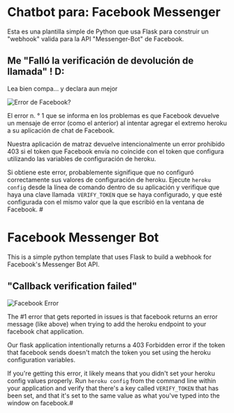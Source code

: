
# Chatbot para: Facebook Messenger
Esta es una plantilla simple de Python que usa Flask para construir un "webhook" valida para la API "Messenger-Bot" de Facebook.

## Me "Falló la verificación de devolución de llamada" ! D:

Lea bien compa... y declara aun mejor


![Error de Facebook?](https://cloud.githubusercontent.com/assets/18402893/21538944/f96fcd1e-cdc7-11e6-83ee-a866190d9080.png)

El error n. ° 1 que se informa en los problemas es que Facebook devuelve un mensaje de error (como el anterior) al intentar agregar el extremo heroku a su aplicación de chat de Facebook.

Nuestra aplicación de matraz devuelve intencionalmente un error prohibido 403 si el token que Facebook envía no coincide con el token que configura utilizando las variables de configuración de heroku.

Si obtiene este error, probablemente signifique que no configuró correctamente sus valores de configuración de heroku. Ejecute `heroku config` desde la línea de comando dentro de su aplicación y verifique que haya una clave llamada` VERIFY_TOKEN` que se haya configurado, y que esté configurada con el mismo valor que la que escribió en la ventana de Facebook. #

# Facebook Messenger Bot
This is a simple python template that uses Flask to build a webhook for Facebook's Messenger Bot API.

## "Callback verification failed"

![Facebook Error](https://cloud.githubusercontent.com/assets/18402893/21538944/f96fcd1e-cdc7-11e6-83ee-a866190d9080.png)

The #1 error that gets reported in issues is that facebook returns an error message (like above) when trying to add the heroku endpoint to your facebook chat application.

Our flask application intentionally returns a 403 Forbidden error if the token that facebook sends doesn't match the token you set using the heroku configuration variables.

If you're getting this error, it likely means that you didn't set your heroku config values properly. Run `heroku config` from the command line within your application and verify that there's a key called `VERIFY_TOKEN` that has been set, and that it's set to the same value as what you've typed into the window on facebook.#
